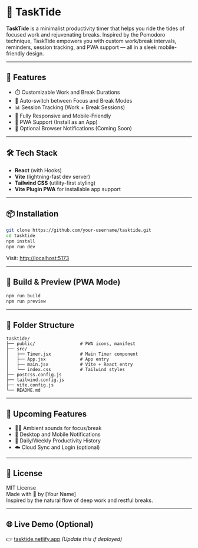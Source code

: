 # 🌊 TaskTide

**TaskTide** is a minimalist productivity timer that helps you ride the tides of focused work and rejuvenating breaks. Inspired by the Pomodoro technique, TaskTide empowers you with custom work/break intervals, reminders, session tracking, and PWA support — all in a sleek mobile-friendly design.

---

## 🚀 Features

- ⏱️ Customizable Work and Break Durations
- 🔁 Auto-switch between Focus and Break Modes
- 📊 Session Tracking (Work + Break Sessions)
- 📱 Fully Responsive and Mobile-Friendly
- 💾 PWA Support (Install as an App)
- 🔔 Optional Browser Notifications (Coming Soon)

---

## 🛠️ Tech Stack

- **React** (with Hooks)
- **Vite** (lightning-fast dev server)
- **Tailwind CSS** (utility-first styling)
- **Vite Plugin PWA** for installable app support

---

## 📦 Installation

```bash
git clone https://github.com/your-username/tasktide.git
cd tasktide
npm install
npm run dev
```

Visit: [http://localhost:5173](http://localhost:5173)

---

## 🧪 Build & Preview (PWA Mode)

```bash
npm run build
npm run preview
```

---

## 📁 Folder Structure

```
tasktide/
├── public/                 # PWA icons, manifest
├── src/
│   ├── Timer.jsx           # Main Timer component
│   ├── App.jsx             # App entry
│   ├── main.jsx            # Vite + React entry
│   └── index.css           # Tailwind styles
├── postcss.config.js
├── tailwind.config.js
├── vite.config.js
└── README.md
```

---

## 🔮 Upcoming Features

- 🧘‍♂️ Ambient sounds for focus/break
- 🔔 Desktop and Mobile Notifications
- 📅 Daily/Weekly Productivity History
- ☁️ Cloud Sync and Login (optional)

---

## 📄 License

MIT License  
Made with 💙 by [Your Name]  
Inspired by the natural flow of deep work and restful breaks.

---

## 🌐 Live Demo (Optional)

👉 [tasktide.netlify.app](https://tasktide.netlify.app) *(Update this if deployed)*